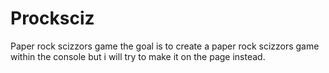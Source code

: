 # Procksciz
Paper rock scizzors game
the goal is to create a paper rock scizzors game within the console but i will try to make it on the page instead.
